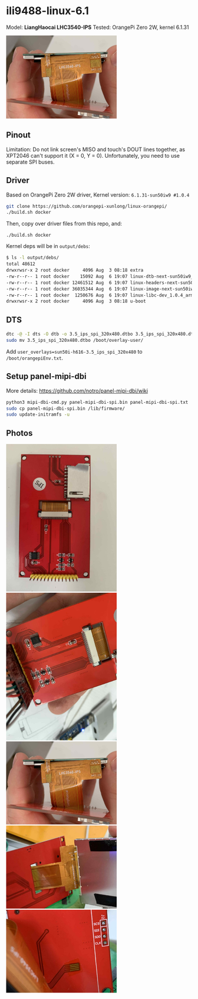 # ili9488-linux-6.1

Model: **LiangHaocai LHC3540-IPS**
Tested: OrangePi Zero 2W, kernel 6.1.31 

<img src="https://github.com/mtojek/ili9488-linux-6.1/raw/main/misc/photos/3.jpeg" width="300"/>

## Pinout

Limitation: Do not link screen's MISO and touch's DOUT lines together, as XPT2046 can't support it (X = 0, Y = 0). Unfortunately, you need to use separate SPI buses.

## Driver

Based on OrangePi Zero 2W driver, Kernel version: `6.1.31-sun50iw9 #1.0.4`

```bash
git clone https://github.com/orangepi-xunlong/linux-orangepi/
./build.sh docker
```

Then, copy over driver files from this repo, and:

```
./build.sh docker
```

Kernel deps will be in `output/debs`:

```bash
$ ls -l output/debs/
total 48612
drwxrwsr-x 2 root docker     4096 Aug  3 08:18 extra
-rw-r--r-- 1 root docker    15092 Aug  6 19:07 linux-dtb-next-sun50iw9_1.0.4_arm64.deb
-rw-r--r-- 1 root docker 12461512 Aug  6 19:07 linux-headers-next-sun50iw9_1.0.4_arm64.deb
-rw-r--r-- 1 root docker 36035344 Aug  6 19:07 linux-image-next-sun50iw9_1.0.4_arm64.deb
-rw-r--r-- 1 root docker  1250676 Aug  6 19:07 linux-libc-dev_1.0.4_arm64.deb
drwxrwsr-x 2 root docker     4096 Aug  3 08:18 u-boot
```

## DTS

```bash
dtc -@ -I dts -O dtb -o 3.5_ips_spi_320x480.dtbo 3.5_ips_spi_320x480.dts
sudo mv 3.5_ips_spi_320x480.dtbo /boot/overlay-user/
```

Add `user_overlays=sun50i-h616-3.5_ips_spi_320x480` to `/boot/orangepiEnv.txt`.

## Setup panel-mipi-dbi

More details: https://github.com/notro/panel-mipi-dbi/wiki

```bash
python3 mipi-dbi-cmd.py panel-mipi-dbi-spi.bin panel-mipi-dbi-spi.txt
sudo cp panel-mipi-dbi-spi.bin /lib/firmware/
sudo update-initramfs -u
```

## Photos

<p float="left">
  <img src="https://github.com/mtojek/ili9488-linux-6.1/raw/main/misc/photos/1.jpeg" width="300"/>
  <img src="https://github.com/mtojek/ili9488-linux-6.1/raw/main/misc/photos/2.jpeg" width="300"/>
  <img src="https://github.com/mtojek/ili9488-linux-6.1/raw/main/misc/photos/3.jpeg" width="300"/>
  <img src="https://github.com/mtojek/ili9488-linux-6.1/raw/main/misc/photos/4.jpeg" width="300"/>
  <img src="https://github.com/mtojek/ili9488-linux-6.1/raw/main/misc/photos/5.jpeg" width="300"/>
</p>
